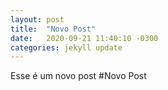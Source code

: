 ```yaml
---
layout: post
title:  "Novo Post"
date:   2020-09-21 11:40:10 -0300
categories: jekyll update
---
```

Esse é um novo post
#Novo Post
